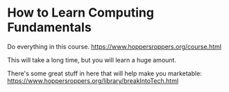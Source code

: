 # How to Learn Computing Fundamentals

Do everything in this course. <https://www.hoppersroppers.org/course.html>

This will take a long time, but you will learn a huge amount. 

There's some great stuff in here that will help make you marketable: <https://www.hoppersroppers.org/library/breakIntoTech.html>
